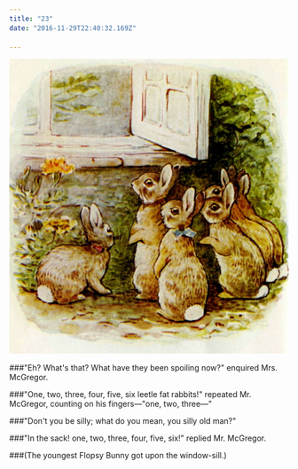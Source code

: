 ```yaml
---
title: "23"
date: "2016-11-29T22:40:32.169Z"

---
```


![Benjamin Bunny and Peter Rabbit](./24.jpg)

###"Eh? What's that? What have they been spoiling now?" enquired Mrs. McGregor.

###"One, two, three, four, five, six leetle fat rabbits!" repeated Mr. McGregor, counting on his fingers—"one, two, three—"

###"Don't you be silly; what do you mean, you silly old man?"

###"In the sack! one, two, three, four, five, six!" replied Mr. McGregor.


###(The youngest Flopsy Bunny got upon the window-sill.)